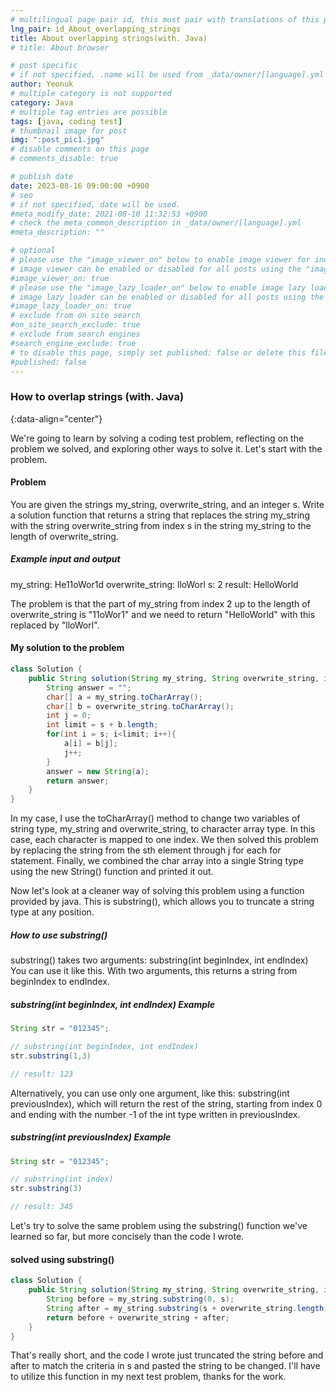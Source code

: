 ```yaml
---
# multilingual page pair id, this must pair with translations of this page. (This name must be unique)
lng_pair: id_About_overlapping_strings
title: About overlapping strings(with. Java)
# title: About browser

# post specific
# if not specified, .name will be used from _data/owner/[language].yml
author: Yeonuk
# multiple category is not supported
category: Java
# multiple tag entries are possible
tags: [java, coding test]
# thumbnail image for post
img: ":post_pic1.jpg"
# disable comments on this page
# comments_disable: true

# publish date
date: 2023-08-16 09:00:00 +0900
# seo
# if not specified, date will be used.
#meta_modify_date: 2021-08-10 11:32:53 +0900
# check the meta_common_description in _data/owner/[language].yml
#meta_description: ""

# optional
# please use the "image_viewer_on" below to enable image viewer for individual pages or posts (_posts/ or [language]/_posts folders).
# image viewer can be enabled or disabled for all posts using the "image_viewer_posts: true" setting in _data/conf/main.yml.
#image_viewer_on: true
# please use the "image_lazy_loader_on" below to enable image lazy loader for individual pages or posts (_posts/ or [language]/_posts folders).
# image lazy loader can be enabled or disabled for all posts using the "image_lazy_loader_posts: true" setting in _data/conf/main.yml.
#image_lazy_loader_on: true
# exclude from on site search
#on_site_search_exclude: true
# exclude from search engines
#search_engine_exclude: true
# to disable this page, simply set published: false or delete this file
#published: false
---
```


<!-- outline-start -->

### How to overlap strings (with. Java)

{:data-align="center"}

<!-- outline-end -->

We're going to learn by solving a coding test problem, reflecting on the problem we solved, and exploring other ways to solve it.
Let's start with the problem.

#### Problem

You are given the strings my_string, overwrite_string, and an integer s. Write a solution function that returns a string that replaces the string my_string with the string overwrite_string from index s in the string my_string to the length of overwrite_string.

##### Example input and output

my_string: He11oWor1d
overwrite_string: lloWorl
s: 2
result: HelloWorld

The problem is that the part of my_string from index 2 up to the length of overwrite_string is "11oWor1" and we need to return "HelloWorld" with this replaced by "lloWorl".

#### My solution to the problem

```java
class Solution {
    public String solution(String my_string, String overwrite_string, int s) {
        String answer = "";
        char[] a = my_string.toCharArray();
        char[] b = overwrite_string.toCharArray();
        int j = 0;
        int limit = s + b.length;
        for(int i = s; i<limit; i++){
            a[i] = b[j];
            j++;
        }
        answer = new String(a);
        return answer;
    }
}
```

In my case, I use the toCharArray() method to change two variables of string type, my_string and overwrite_string, to character array type. In this case, each character is mapped to one index. We then solved this problem by replacing the string from the sth element through j for each for statement.
Finally, we combined the char array into a single String type using the new String() function and printed it out.

Now let's look at a cleaner way of solving this problem using a function provided by java.
This is substring(), which allows you to truncate a string type at any position.

##### How to use substring()

substring() takes two arguments: substring(int beginIndex, int endIndex) You can use it like this. With two arguments, this returns a string from beginIndex to endIndex.

##### substring(int beginIndex, int endIndex) Example

```java
String str = "012345";

// substring(int beginIndex, int endIndex)
str.substring(1,3)

// result: 123
```

Alternatively, you can use only one argument, like this: substring(int previousIndex), which will return the rest of the string, starting from index 0 and ending with the number -1 of the int type written in previousIndex.

##### substring(int previousIndex) Example

```java
String str = "012345";

// substring(int index)
str.substring(3)

// result: 345
```

Let's try to solve the same problem using the substring() function we've learned so far, but more concisely than the code I wrote.

#### solved using substring()

```java
class Solution {
    public String solution(String my_string, String overwrite_string, int s) {
        String before = my_string.substring(0, s);
        String after = my_string.substring(s + overwrite_string.length());
        return before + overwrite_string + after;
    }
}
```

That's really short, and the code I wrote just truncated the string before and after to match the criteria in s and pasted the string to be changed. I'll have to utilize this function in my next test problem, thanks for the work.
